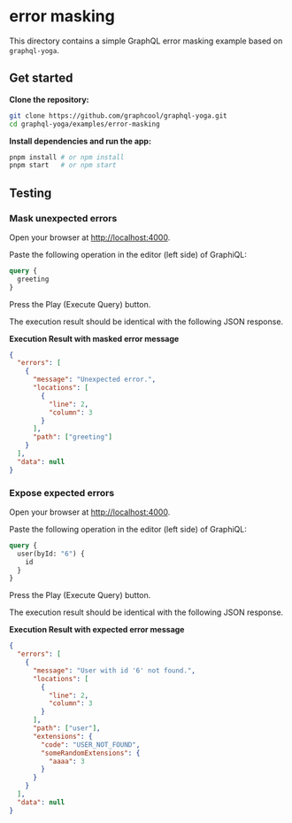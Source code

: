 # error masking

This directory contains a simple GraphQL error masking example based on `graphql-yoga`.

## Get started

**Clone the repository:**

```sh
git clone https://github.com/graphcool/graphql-yoga.git
cd graphql-yoga/examples/error-masking
```

**Install dependencies and run the app:**

```sh
pnpm install # or npm install
pnpm start   # or npm start
```

## Testing

### Mask unexpected errors

Open your browser at [http://localhost:4000](http://localhost:4000).

Paste the following operation in the editor (left side) of GraphiQL:

```graphql
query {
  greeting
}
```

Press the Play (Execute Query) button.

The execution result should be identical with the following JSON response.

**Execution Result with masked error message**

```json
{
  "errors": [
    {
      "message": "Unexpected error.",
      "locations": [
        {
          "line": 2,
          "column": 3
        }
      ],
      "path": ["greeting"]
    }
  ],
  "data": null
}
```

### Expose expected errors

Open your browser at [http://localhost:4000](http://localhost:4000).

Paste the following operation in the editor (left side) of GraphiQL:

```graphql
query {
  user(byId: "6") {
    id
  }
}
```

Press the Play (Execute Query) button.

The execution result should be identical with the following JSON response.

**Execution Result with expected error message**

```json
{
  "errors": [
    {
      "message": "User with id '6' not found.",
      "locations": [
        {
          "line": 2,
          "column": 3
        }
      ],
      "path": ["user"],
      "extensions": {
        "code": "USER_NOT_FOUND",
        "someRandomExtensions": {
          "aaaa": 3
        }
      }
    }
  ],
  "data": null
}
```
